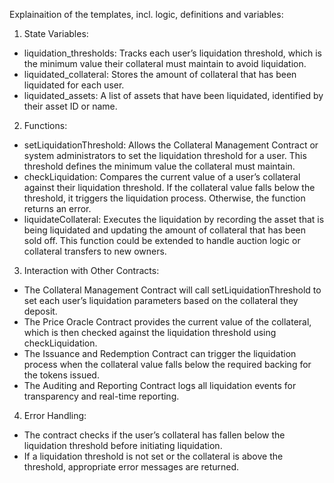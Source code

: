Explainaition of the templates, incl. logic, definitions and variables:

1. State Variables:
- liquidation_thresholds: Tracks each user’s liquidation threshold, which is the minimum value their collateral must maintain to avoid liquidation.
- liquidated_collateral: Stores the amount of collateral that has been liquidated for each user.
- liquidated_assets: A list of assets that have been liquidated, identified by their asset ID or name.

2. Functions:
- setLiquidationThreshold: Allows the Collateral Management Contract or system administrators to set the liquidation threshold for a user. This threshold defines the minimum value the collateral must maintain.
- checkLiquidation: Compares the current value of a user’s collateral against their liquidation threshold. If the collateral value falls below the threshold, it triggers the liquidation process. Otherwise, the function returns an error.
- liquidateCollateral: Executes the liquidation by recording the asset that is being liquidated and updating the amount of collateral that has been sold off. This function could be extended to handle auction logic or collateral transfers to new owners.

3. Interaction with Other Contracts:
- The Collateral Management Contract will call setLiquidationThreshold to set each user’s liquidation parameters based on the collateral they deposit.
- The Price Oracle Contract provides the current value of the collateral, which is then checked against the liquidation threshold using checkLiquidation.
- The Issuance and Redemption Contract can trigger the liquidation process when the collateral value falls below the required backing for the tokens issued.
- The Auditing and Reporting Contract logs all liquidation events for transparency and real-time reporting.

4. Error Handling:
- The contract checks if the user’s collateral has fallen below the liquidation threshold before initiating liquidation.
- If a liquidation threshold is not set or the collateral is above the threshold, appropriate error messages are returned.
